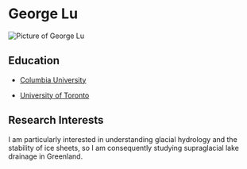 # George Lu

![Picture of George Lu](https://media-exp1.licdn.com/dms/image/C4D03AQH9JoRH-I7N-g/profile-displayphoto-shrink_800_800/0/1526774331029?e=1637193600&v=beta&t=CpuFyTkDfi24Si-R54DzPt4x0MEiZWQnXnJvNxBFkc8) 

## Education
- [Columbia University](https://www.columbia.edu/)

- [University of Toronto](https://www.utoronto.ca/)

## Research Interests
I am particularly interested in understanding glacial hydrology and the stability of ice sheets, so I am consequently studying supraglacial lake drainage in Greenland. 